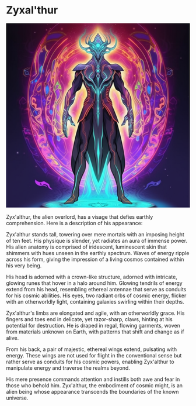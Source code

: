 # Zyxal'thur

![Zyx'althur](img/zyx.png)

Zyx'althur, the alien overlord, has a visage that defies earthly comprehension. Here is a description of his appearance:

Zyx'althur stands tall, towering over mere mortals with an imposing height of ten feet. His physique is slender, yet radiates an aura of immense power. His alien anatomy is comprised of iridescent, luminescent skin that shimmers with hues unseen in the earthly spectrum. Waves of energy ripple across his form, giving the impression of a living cosmos contained within his very being.

His head is adorned with a crown-like structure, adorned with intricate, glowing runes that hover in a halo around him. Glowing tendrils of energy extend from his head, resembling ethereal antennae that serve as conduits for his cosmic abilities. His eyes, two radiant orbs of cosmic energy, flicker with an otherworldly light, containing galaxies swirling within their depths.

Zyx'althur's limbs are elongated and agile, with an otherworldly grace. His fingers and toes end in delicate, yet razor-sharp, claws, hinting at his potential for destruction. He is draped in regal, flowing garments, woven from materials unknown on Earth, with patterns that shift and change as if alive.

From his back, a pair of majestic, ethereal wings extend, pulsating with energy. These wings are not used for flight in the conventional sense but rather serve as conduits for his cosmic powers, enabling Zyx'althur to manipulate energy and traverse the realms beyond.

His mere presence commands attention and instills both awe and fear in those who behold him. Zyx'althur, the embodiment of cosmic might, is an alien being whose appearance transcends the boundaries of the known universe.
